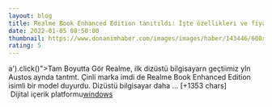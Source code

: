 ```yaml
--- 
layout: blog
title: Realme Book Enhanced Edition tanıtıldı: İşte özellikleri ve fiyatı
date: 2022-01-05 08:50:00
thumbnail: https://www.donanimhaber.com/images/images/haber/143446/600x338realme-book-enhanced-edition-tanitildi-iste-ozellikleri-ve-fiyat.jpg
rating: 5
---
```

a').click()"&gt;Tam Boyutta Gör
Realme, ilk dizüstü bilgisayarn geçtiimiz yln Austos aynda tantmt. Çinli marka imdi de Realme Book Enhanced Edition isimli bir model duyurdu. Dizüstü bilgisayar daha … [+1353 chars]</br>&nbsp;Dijital içerik platformu<a href="https://www.techno-light.net/">windows</a>
